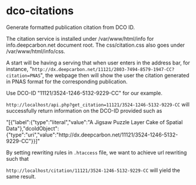 # dco-citations
Generate formatted publication citation from DCO ID.

The citation service is installed under /var/www/html/info for info.deepcarbon.net document root. The css/citation.css also goes under
/var/www/html/info/css.

A start will be having a serving that when user enters in the address bar, for instance, "`http://dx.deepcarbon.net/11121/2803-7494-8579-1947-CC?citation=PNAS`", the webpage then will show the user the citation generated in PNAS format for the corresponding publication.


Use DCO-ID "11121/3524-1246-5132-9229-CC" for our example.

```http://localhost/api.php?get_citation=11121/3524-1246-5132-9229-CC``` will successfully return information on the DCO-ID provided such as 

"[{"label":{"type":"literal","value":"A Jigsaw Puzzle Layer Cake of Spatial Data"},"dcoIdObject":{"type":"uri","value":"http:\/\/dx.deepcarbon.net\/11121\/3524-1246-5132-9229-CC"}}]"

By setting rewriting rules in ```.htaccess``` file, we want to achieve url rewriting such that 

```http://localhost/citation/11121/3524-1246-5132-9229-CC``` will yield the same result.
